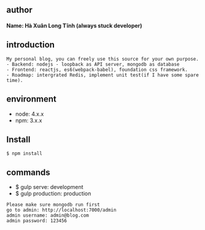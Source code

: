 ## author
#### Name: Hà Xuân Long Tĩnh (always stuck developer)

## introduction
```
My personal blog, you can freely use this source for your own purpose.
- Backend: nodejs - loopback as API server, mongodb as database
- Frontend: reactjs, es6(webpack-babel), foundation css framework.
- Roadmap: intergrated Redis, implement unit test(if I have some spare time).
```

## environment
- node: 4.x.x
- npm: 3.x.x

## Install
```
$ npm install
```

## commands
- $ gulp serve: development
- $ gulp production: production
```
Please make sure mongodb run first
go to admin: http://localhost:7000/admin
admin username: admin@blog.com
admin password: 123456
```
